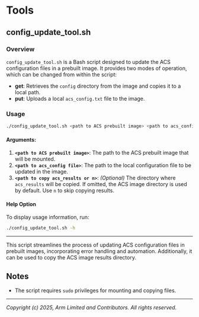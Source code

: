 # Tools

## config_update_tool.sh

### Overview
`config_update_tool.sh` is a Bash script designed to update the ACS configuration files in a prebuilt image. It provides two modes of operation, which can be changed from within the script:
- **get**: Retrieves the `config` directory from the image and copies it to a local path.
- **put**: Uploads a local `acs_config.txt` file to the image.

### Usage
```bash
./config_update_tool.sh <path to ACS prebuilt image> <path to acs_config file> <path to copy acs_results or n to skip copying of the results>
```

#### Arguments:
1. **`<path to ACS prebuilt image>`**: The path to the ACS prebuilt image that will be mounted.
2. **`<path to acs_config file>`**: The path to the local configuration file to be updated in the image.
3. **`<path to copy acs_results or n>`**: *(Optional)* The directory where `acs_results` will be copied. If omitted, the ACS image directory is used by default. Use `n` to skip copying results.

#### Help Option
To display usage information, run:
```bash
./config_update_tool.sh -h
```
---
This script streamlines the process of updating ACS configuration files in prebuilt images, incorporating error handling and automation. Additionally, it can be used to copy the ACS image results directory.

## Notes

- The script requires `sudo` privileges for mounting and copying files.

--------------

*Copyright (c) 2025, Arm Limited and Contributors. All rights reserved.*
